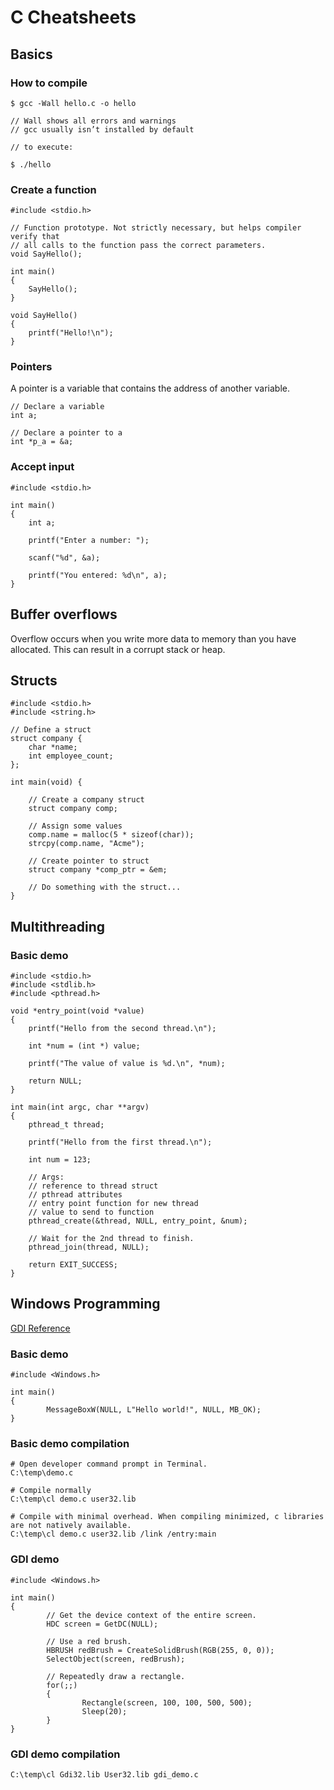 
# C Cheatsheets

## Basics

### How to compile

~~~
$ gcc -Wall hello.c -o hello 

// Wall shows all errors and warnings
// gcc usually isn’t installed by default

// to execute: 

$ ./hello
~~~

### Create a function

~~~
#include <stdio.h>

// Function prototype. Not strictly necessary, but helps compiler verify that 
// all calls to the function pass the correct parameters.
void SayHello();

int main()
{
	SayHello();
}

void SayHello()
{
	printf("Hello!\n");
}
~~~

### Pointers

A pointer is a variable that contains the address of another variable.

~~~
// Declare a variable
int a; 

// Declare a pointer to a
int *p_a = &a;
~~~

### Accept input

~~~
#include <stdio.h>

int main()
{
	int a;

	printf("Enter a number: ");

	scanf("%d", &a);

	printf("You entered: %d\n", a);
}
~~~

## Buffer overflows

Overflow occurs when you write more data to memory than you have allocated. This can result in a corrupt stack or heap.

## Structs
~~~
#include <stdio.h>
#include <string.h>

// Define a struct
struct company {
	char *name;
	int employee_count;
};

int main(void) {

	// Create a company struct
	struct company comp;

	// Assign some values
	comp.name = malloc(5 * sizeof(char));
	strcpy(comp.name, "Acme");

	// Create pointer to struct
	struct company *comp_ptr = &em;

	// Do something with the struct...
}
~~~

## Multithreading

### Basic demo

~~~
#include <stdio.h>
#include <stdlib.h>
#include <pthread.h> 

void *entry_point(void *value) 
{
	printf("Hello from the second thread.\n");

	int *num = (int *) value;

	printf("The value of value is %d.\n", *num);

	return NULL;
}

int main(int argc, char **argv) 
{
	pthread_t thread;

	printf("Hello from the first thread.\n");

	int num = 123;

	// Args: 
	// reference to thread struct
	// pthread attributes
	// entry point function for new thread 	
	// value to send to function
	pthread_create(&thread, NULL, entry_point, &num);

	// Wait for the 2nd thread to finish.
	pthread_join(thread, NULL); 

	return EXIT_SUCCESS;
}
~~~

## Windows Programming

[GDI Reference](https://learn.microsoft.com/en-us/windows/win32/gdi/windows-gdi)

### Basic demo
~~~
#include <Windows.h>

int main()
{
        MessageBoxW(NULL, L"Hello world!", NULL, MB_OK);
}
~~~

### Basic demo compilation
~~~
# Open developer command prompt in Terminal.
C:\temp\demo.c

# Compile normally
C:\temp\cl demo.c user32.lib

# Compile with minimal overhead. When compiling minimized, c libraries are not natively available.
C:\temp\cl demo.c user32.lib /link /entry:main
~~~

### GDI demo
~~~
#include <Windows.h>

int main()
{
        // Get the device context of the entire screen.
        HDC screen = GetDC(NULL);

        // Use a red brush.
        HBRUSH redBrush = CreateSolidBrush(RGB(255, 0, 0));
        SelectObject(screen, redBrush);

        // Repeatedly draw a rectangle.
        for(;;)
        {
                Rectangle(screen, 100, 100, 500, 500);
                Sleep(20);
        }
}
~~~

### GDI demo compilation
`C:\temp\cl Gdi32.lib User32.lib gdi_demo.c`

